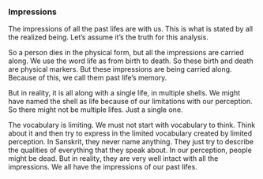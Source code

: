 ### Impressions

The impressions of all the past lifes are with us. This is what is stated by all the realized being. Let’s assume it’s the truth for this analysis. 

So a person dies in the physical form, but all the impressions are carried along. We use the word life as from birth to death. So these birth and death are physical markers. But these impressions are being carried along. Because of this, we call them past life’s memory.   

But in reality, it is all along with a single life, in multiple shells. We might have named the shell as life because of our limitations with our perception. So there might not be multiple lifes. Just a single one.  

The vocabulary is limiting. We must not start with vocabulary to think. Think about it and then try to express in the limited vocabulary created by limited perception. In Sanskrit, they never name anything. They just try to describe the qualities of everything that they speak about. In our perception, people might be dead. But in reality, they are very well intact with all the impressions. We all have the impressions of our past lifes.  


